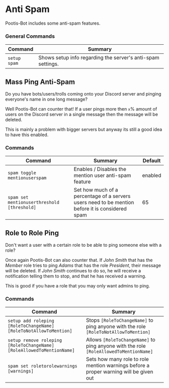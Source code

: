 # Anti Spam

Pootis-Bot includes some anti-spam features.

### General Commands

|Command     |Summary                                                    |
|------------|-----------------------------------------------------------|
|`setup spam`|Shows setup info regarding the server's anti-spam settings.|

## Mass Ping Anti-Spam

Do you have bots/users/trolls coming onto your Discord server and pinging everyone's name in one long message?

Well Pootis-Bot can counter that! If a user pings more then `x`% amount of users on the Discord server in a single message then the message will be deleted.

This is mainly a problem with bigger servers but anyway its still a good idea to have this enabled.

### Commands

|Command                                    |Summary                                                                                        |Default|
|-------------------------------------------|-----------------------------------------------------------------------------------------------|-------|
|`spam toggle mentionuserspam`              |Enables / Disables the mention user anti-spam feature                                          |enabled|
|`spam set mentionuserthreshold [threshold]`|Set how much of a percentage of a servers users need to be mention before it is considered spam|65     |

## Role to Role Ping

Don't want a user with a certain role to be able to ping someone else with a role?

Once again Pootis-Bot can also counter that. If *John Smith* that has the *Member* role tries to ping *Adams* that has the role *President*, their message will be deleted. If *John Smith* continues to do so, he will receive a notification telling them to stop, and that he has received a warning.

This is good if you have a role that you may only want admins to ping.

### Commands

|Command                                                              |Summary                                                                              |
|---------------------------------------------------------------------|-------------------------------------------------------------------------------------|
|`setup add roleping [RoleToChangeName] [RoleToNotAllowToMention]`    |Stops `[RoleToChangeName]` to ping anyone with the role `[RoleToNotAllowToMention]`  |
|`setup remove roleping [RoleToChangeName] [RoleAllowedToMentionName]`|Allows `[RoleToChangeName]` to ping anyone with the role `[RoleAllowedToMentionName]`|
|`spam set roletorolewarnings [warnings]`                             |Sets how many role to role mention warnings before a proper warning will be given out|